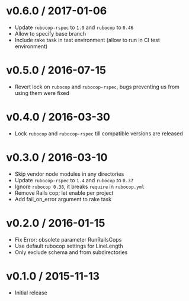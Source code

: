 v0.6.0 / 2017-01-06
===================

  * Update `rubocop-rspec` to `1.9` and `rubocop` to `0.46`
  * Allow to specify base branch
  * Include rake task in test environment (allow to run in CI test environment)

v0.5.0 / 2016-07-15
===================

  * Revert lock on `rubocop` and `rubocop-rspec`, bugs preventing us from using
    them were fixed

v0.4.0 / 2016-03-30
===================

  * Lock `rubocop` and `rubocop-rspec` till compatible versions are released

v0.3.0 / 2016-03-10
===================

  * Skip vendor node modules in any directories
  * Update `rubocop-rspec` to `1.4` and `rubocop` to `0.37`
  * Ignore `rubocop 0.38`, it breaks `require` in `rubocop.yml`
  * Remove Rails cop; let enable per project
  * Add fail_on_error argument to rake task

v0.2.0 / 2016-01-15
===================

  * Fix Error: obsolete parameter RunRailsCops
  * Use default rubocop settings for LineLength
  * Only exclude schema and from subdirectories

v0.1.0 / 2015-11-13
===================

  * Initial release
